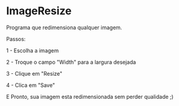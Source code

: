 # ImageResize
Programa que redimensiona qualquer imagem.

Passos:

1 - Escolha a imagem

2 - Troque o campo "Width" para a largura desejada  

3 - Clique em "Resize"

4 - Clica em "Save"                                                                                                                                        

E Pronto, sua imagem esta redimensionada sem perder qualidade ;)
